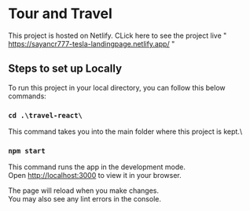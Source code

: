 # Tour and Travel 

This project is hosted on Netlify. CLick here to see the project live " https://sayancr777-tesla-landingpage.netlify.app/ "

## Steps to set up Locally 

To run this project in your local directory, you can follow this below commands:

### `cd .\travel-react\`

This command takes you into the main folder where this project is kept.\

### `npm start`

This command runs the app in the development mode.\
Open [http://localhost:3000](http://localhost:3000) to view it in your browser.

The page will reload when you make changes.\
You may also see any lint errors in the console.




